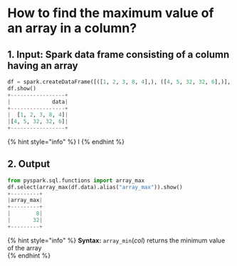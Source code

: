# How to find the maximum value of an array in a column?

## 1.  Input:  Spark data frame consisting of a column having an array

```python
df = spark.createDataFrame([([1, 2, 3, 8, 4],), ([4, 5, 32, 32, 6],)], ['data'])
df.show()
+-----------------+
|             data|
+-----------------+
|  [1, 2, 3, 8, 4]|
|[4, 5, 32, 32, 6]|
+-----------------+
```

{% hint style="info" %}
I
{% endhint %}

## 2.  Output

```python
from pyspark.sql.functions import array_max
df.select(array_max(df.data).alias("array_max")).show()
+---------+
|array_max|
+---------+
|        8|
|       32|
+---------+
```

{% hint style="info" %}
**Syntax:**  `array_min`\(_col_\)                                                                                                                 returns the minimum value of the array                                                                                                                                                                                                                                                       
{% endhint %}

